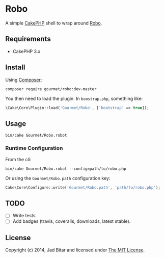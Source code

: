 # Robo

A simple [CakePHP][cakephp] shell to wrap around [Robo][robo:repo].

## Requirements

* CakePHP 3.x

## Install

Using [Composer][composer]:

```
composer require gourmet/robo:dev-master
```

You then need to load the plugin. In `boostrap.php`, something like:

```php
\Cake\Core\Plugin::load('Gourmet/Robo', ['bootstrap' => true]);
```

## Usage

```
bin/cake Gourmet/Robo.robot
```

### Runtime Configuration

From the cli:

```
bin/cake Gourmet/Robo.robot --config=path/to/robo.php
```

Or using the `Gourmet/Robo.path` configuration key:

```php
Cake\Core\Configure::write('Gourmet/Robo.path', 'path/to/robo.php');
```

## TODO

- [ ] Write tests.
- [ ] Add badges (travis, coveralls, downloads, latest stable).

## License

Copyright (c) 2014, Jad Bitar and licensed under [The MIT License][mit].

[cakephp]:http://cakephp.org
[composer]:http://getcomposer.org
[composer:ignore]:http://getcomposer.org/doc/faqs/should-i-commit-the-dependencies-in-my-vendor-directory.md
[mit]:http://www.opensource.org/licenses/mit-license.php
[robo:repo]://github.com/codegyre/robo
